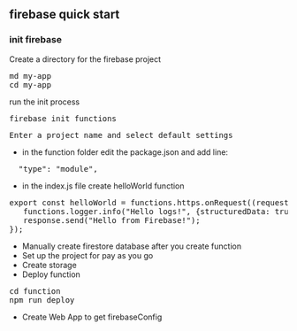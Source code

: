 ## firebase quick start

### init firebase
Create a directory for the firebase project
<pre>
md my-app
cd my-app
</pre>
run the init process
<pre>
firebase init functions
</pre>

<pre>
Enter a project name and select default settings
</pre>

* in the function folder edit the package.json and add line:
<pre>
  "type": "module",
</pre>
* in the index.js file create helloWorld function
<pre>
export const helloWorld = functions.https.onRequest((request, response) => {
   functions.logger.info("Hello logs!", {structuredData: true});
   response.send("Hello from Firebase!");
});
</pre>
* Manually create firestore database after you create function
* Set up the project for pay as you go
* Create storage
* Deploy function
<pre>
cd function
npm run deploy
</pre>
* Create Web App to get firebaseConfig
